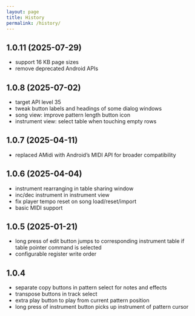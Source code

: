 ```yaml
---
layout: page
title: History
permalink: /history/
---
```


## 1.0.11 (2025-07-29)
+ support 16 KB page sizes
+ remove deprecated Android APIs

## 1.0.8 (2025-07-02)
+ target API level 35
+ tweak button labels and headings of some dialog windows
+ song view: improve pattern length button icon
+ instrument view: select table when touching empty rows

## 1.0.7 (2025-04-11)
+ replaced AMidi with Android’s MIDI API for broader compatibility

## 1.0.6 (2025-04-04)
+ instrument rearranging in table sharing window
+ inc/dec instrument in instrument view
+ fix player tempo reset on song load/reset/import
+ basic MIDI support

## 1.0.5 (2025-01-21)
+ long press of edit button jumps to corresponding instrument table if table pointer command is selected
+ configurable register write order

## 1.0.4
+ separate copy buttons in pattern select for notes and effects
+ transpose buttons in track select
+ extra play button to play from current pattern position
+ long press of instrument button picks up instrument of pattern cursor

